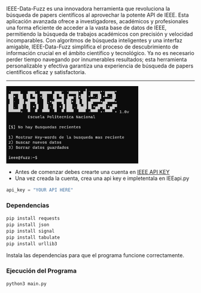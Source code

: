 IEEE-Data-Fuzz es una innovadora herramienta que revoluciona la búsqueda de papers científicos al aprovechar la potente API de IEEE. Esta aplicación avanzada ofrece a investigadores, académicos y profesionales una forma eficiente de acceder a la vasta base de datos de IEEE, permitiendo la búsqueda de trabajos académicos con precisión y velocidad incomparables. Con algoritmos de búsqueda inteligentes y una interfaz amigable, IEEE-Data-Fuzz simplifica el proceso de descubrimiento de información crucial en el ámbito científico y tecnológico. Ya no es necesario perder tiempo navegando por innumerables resultados; esta herramienta personalizable y efectiva garantiza una experiencia de búsqueda de papers científicos eficaz y satisfactoria.
***

<img src="image.png" width="70%" height="70%" align="center"/>

- Antes de comenzar debes crearte una cuenta en [IEEE API KEY](https://developer.ieee.org)
-  Una vez creada la cuenta, crea una api key e impletentala en IEEapi.py
```python
api_key = "YOUR API HERE"
```

### Dependencias
```bash
pip install requests
pip install json
pip install signal
pip install tabulate
pip install urllib3
```
Instala las dependencias para que el programa funcione correctamente.
### Ejecución del Programa
```bash
python3 main.py
```
